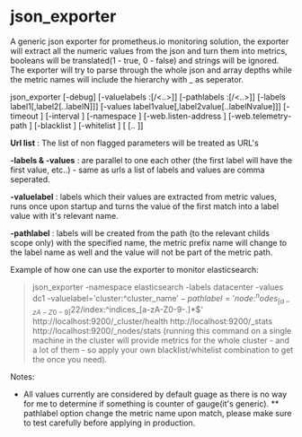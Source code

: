 # json_exporter

<p>A generic json exporter for prometheus.io monitoring solution, the exporter will extract all the numeric values from the json and turn them into metrics, booleans will be translated(1 - true, 0 - false) and strings will be ignored. The exporter will try to parse through the whole json and array depths while the metric names will include the hierarchy with _ as seperator.</p>

json_exporter [-debug] [-valuelabels <name>:<regex>[/<..>]] [-pathlabels <name>:<regex>[/<..>]] [-labels label1[,label2[..labelN]]] [-values label1value[,label2value[..labelNvalue]]] [-timeout <timeout>] [-interval <min refresh interval>] [-namespace <namespace>] [-web.listen-address <listening address>] [-web.telemetry-path <telemetry path>] [-blacklist <regex>] [-whitelist <regex>] <url1>[ <url2>[.. <urlN>]]

**Url list** : The list of non flagged parameters will be treated as URL's

**-labels & -values** : are parallel to one each other (the first label will have the first value, etc..) - same as urls a list of labels and values are comma seperated.

**-valuelabel** : labels which their values are extracted from metric values, runs once upon startup and turns the value of the first match into a label value with it's relevant name.

**-pathlabel** : labels will be created from the path (to the relevant childs scope only) with the specified name, the  metric prefix name will change to the label name as well and the value will not be part of the metric path.


Example of how one can use the exporter to monitor elasticsearch:
>json_exporter -namespace elasticsearch -labels datacenter -values dc1 -valuelabel='cluster:^cluster_name$' -pathlabel='node:^nodes_[a-zA-Z0-9]{22}$/index:^indices_[a-zA-Z0-9-.]*$' http://localhost:9200/_cluster/health http://localhost:9200/_stats http://localhost:9200/_nodes/stats (running this command on a single machine in the cluster will provide metrics for the whole cluster - and a lot of them - so apply your own blacklist/whitelist combination to get the once you need).

Notes:
* All values currently are considered by default guage as there is no way for me to determine if something is counter of gauge(it's generic).
** pathlabel option change the metric name upon match, please make sure to test carefully before applying in production.

